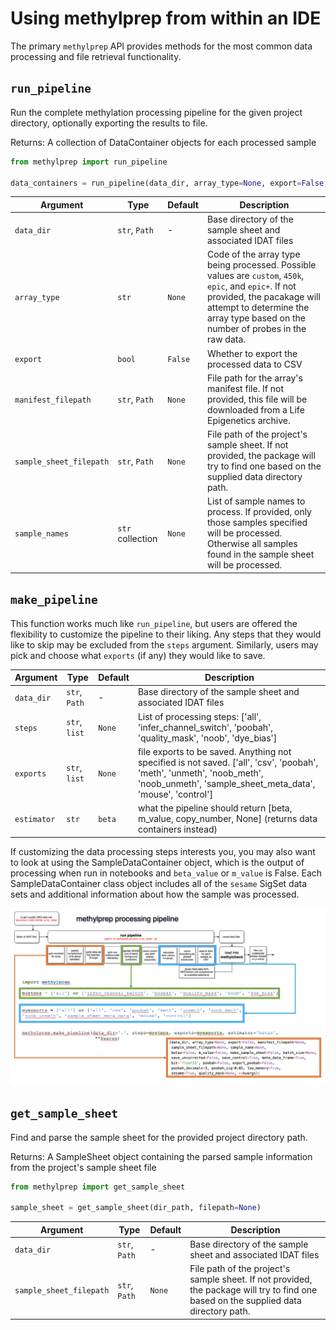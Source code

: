 # Using methylprep from within an IDE

The primary `methylprep` API provides methods for the most common data processing and file retrieval functionality.

## `run_pipeline`

Run the complete methylation processing pipeline for the given project directory, optionally exporting the results to file.

Returns: A collection of DataContainer objects for each processed sample

```python
from methylprep import run_pipeline

data_containers = run_pipeline(data_dir, array_type=None, export=False, manifest_filepath=None, sample_sheet_filepath=None, sample_names=None)
```

Argument | Type | Default | Description
--- | --- | --- | ---
`data_dir` | `str`, `Path` | - | Base directory of the sample sheet and associated IDAT files
`array_type` | `str` | `None` | Code of the array type being processed. Possible values are `custom`, `450k`, `epic`, and `epic+`. If not provided, the pacakage will attempt to determine the array type based on the number of probes in the raw data.
`export` | `bool` | `False` | Whether to export the processed data to CSV
`manifest_filepath` | `str`, `Path` | `None` | File path for the array's manifest file. If not provided, this file will be downloaded from a Life Epigenetics archive.
`sample_sheet_filepath` | `str`, `Path` | `None` | File path of the project's sample sheet. If not provided, the package will try to find one based on the supplied data directory path.
`sample_names` | `str` collection | `None` | List of sample names to process. If provided, only those samples specified will be processed. Otherwise all samples found in the sample sheet will be processed.

## `make_pipeline`

This function works much like `run_pipeline`, but users are offered the flexibility to customize the pipeline to their liking. Any steps that they would like to skip may be excluded from the `steps` argument. Similarly, users may pick and choose what `exports` (if any) they would like to save. 

Argument | Type | Default | Description
--- | --- | --- | ---
`data_dir` | `str`, `Path` | - | Base directory of the sample sheet and associated IDAT files
`steps` | `str`, `list` | `None` | List of processing steps: ['all', 'infer_channel_switch', 'poobah', 'quality_mask', 'noob', 'dye_bias']
`exports` | `str`, `list` | `None` | file exports to be saved. Anything not specified is not saved. ['all', 'csv', 'poobah', 'meth', 'unmeth', 'noob_meth', 'noob_unmeth', 'sample_sheet_meta_data', 'mouse', 'control']
`estimator` | `str` | `beta` | what the pipeline should return [beta, m_value,  copy_number,  None] (returns data containers instead)

If customizing the data processing steps interests you, you may also want to look at using the SampleDataContainer object, which is the output of processing when run in notebooks and `beta_value` or `m_value` is False. Each SampleDataContainer class object includes all of the `sesame` SigSet data sets and additional information about how the sample was processed.

![](https://raw.githubusercontent.com/FoxoTech/methylprep/master/docs/processing_pipeline.png)


## `get_sample_sheet`

Find and parse the sample sheet for the provided project directory path.

Returns: A SampleSheet object containing the parsed sample information from the project's sample sheet file

```python
from methylprep import get_sample_sheet

sample_sheet = get_sample_sheet(dir_path, filepath=None)
```

Argument | Type | Default | Description
--- | --- | --- | ---
`data_dir` | `str`, `Path` | - | Base directory of the sample sheet and associated IDAT files
`sample_sheet_filepath` | `str`, `Path` | `None` | File path of the project's sample sheet. If not provided, the package will try to find one based on the supplied data directory path.

